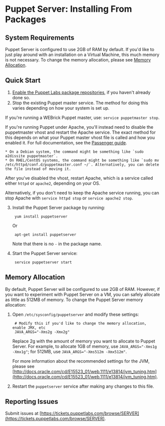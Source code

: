 
[repodocs]: https://docs.puppetlabs.com/guides/puppetlabs_package_repositories.html
[passengerguide]: https://docs.puppetlabs.com/guides/passenger.html


# Puppet Server: Installing From Packages


## System Requirements

Puppet Server is configured to use 2GB of RAM by default. If you'd like to just play around with an installation on a Virtual Machine, this much memory is not necessary. To change the memory allocation, please see [Memory Allocation](#memory-allocation).

## Quick Start

1. [Enable the Puppet Labs package repositories][repodocs], if you haven't already done so.
2. Stop the existing Puppet master service. The method for doing this varies depending on how your system is set up. 

  If you're running a WEBrick Puppet master, use: `service puppetmaster stop`.
        
  If you're running Puppet under Apache, you'll instead need to disable the puppetmaster vhost and restart the Apache service. The exact method for this depends on what your Puppet master vhost file is called and how you enabled it. For full documentation, see the [Passenger guide][passengerguide]. 
    
    * On a Debian system, the command might be something like `sudo a2dissite puppetmaster`.
    * On RHEL/CentOS systems, the command might be something like `sudo mv /etc/httpd/conf.d/puppetmaster.conf ~/`. Alternatively, you can delete the file instead of moving it.
  	
  After you've disabled the vhost, restart Apache, which is a service called either `httpd` or `apache2`, depending on your OS.
  
  Alternatively, if you don't need to keep the Apache service running, you can stop Apache with `service httpd stop` or `service apache2 stop`.
  
3. Install the Puppet Server package by running:

        yum install puppetserver
    
   Or
   
        apt-get install puppetserver
    
   Note that there is no `-` in the package name.

4. Start the Puppet Server service:

        service puppetserver start
        
## Memory Allocation

By default, Puppet Server will be configured to use 2GB of RAM. However, if you want to experiment with Puppet Server on a VM, you can safely allocate as little as 512MB of memory. To change the Puppet Server memory allocation:

1. Open `/etc/sysconfig/puppetserver` and modify these settings:

        # Modify this if you'd like to change the memory allocation, enable JMX, etc
        JAVA_ARGS="-Xms2g -Xmx2g"

    Replace 2g with the amount of memory you want to allocate to Puppet Server. For example, to allocate 1GB of memory, use `JAVA_ARGS="-Xms1g -Xmx1g"`; for 512MB, use `JAVA_ARGS="-Xms512m -Xmx512m"`. 

     For more information about the recommended settings for the JVM, please see [http://docs.oracle.com/cd/E15523_01/web.1111/e13814/jvm_tuning.htm](http://docs.oracle.com/cd/E15523_01/web.1111/e13814/jvm_tuning.htm).

2. Restart the `puppetserver` service after making any changes to this file.
    
## Reporting Issues

Submit issues at [https://tickets.puppetlabs.com/browse/SERVER](https://tickets.puppetlabs.com/browse/SERVER).
   
